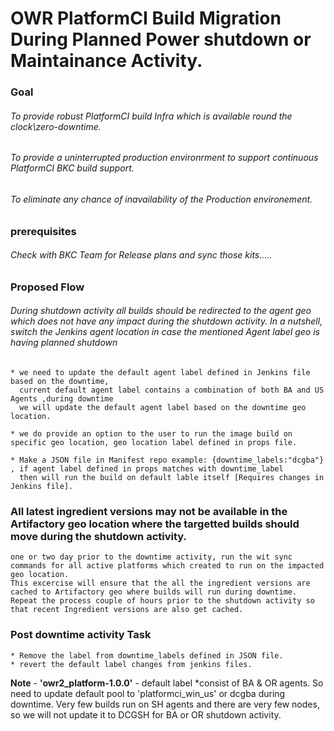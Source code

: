 # OWR PlatformCI Build Migration During Planned Power shutdown or Maintainance Activity.

### Goal
 ###### To provide robust PlatformCI build Infra which is available round the clock\zero-downtime.<br>
 ###### To provide a uninterrupted production environrment to support continuous PlatformCI BKC build support.<br>
 ###### To eliminate any chance of inavailability of the Production environement.<br>

### prerequisites
###### Check with BKC Team for Release plans and sync those kits.....

### Proposed Flow
###### During shutdown activity all builds should be redirected to the agent geo which does not have any impact during the shutdown activity. In a nutshell, switch the Jenkins agent location in case the mentioned Agent label geo is having planned shutdown
    * we need to update the default agent label defined in Jenkins file based on the downtime,
      current default agent label contains a combination of both BA and US Agents ,during downtime
      we will update the default agent label based on the downtime geo location.
      
    * we do provide an option to the user to run the image build on specific geo location, geo location label defined in props file.
    
    * Make a JSON file in Manifest repo example: {downtime_labels:"dcgba"} , if agent label defined in props matches with downtime_label
      then will run the build on default lable itself [Requires changes in Jenkins file].

### All latest ingredient versions may not be available in the Artifactory geo location where the targetted builds should move during the shutdown activity.
    one or two day prior to the downtime activity, run the wit sync commands for all active platforms which created to run on the impacted geo location.
    This excercise will ensure that the all the ingredient versions are cached to Artifactory geo where builds will run during downtime.
    Repeat the process couple of hours prior to the shutdown activity so that recent Ingredient versions are also get cached.

### Post downtime activity Task

    * Remove the label from downtime_labels defined in JSON file.
    * revert the default label changes from jenkins files.

**Note** - **'owr2_platform-1.0.0'** - default label
   *consist of BA & OR agents. So need to update default pool to 'platformci_win_us' or dcgba during downtime. Very few builds run on SH agents and there are very    few nodes, so we will not update it to DCGSH for BA or OR shutdown activity.
